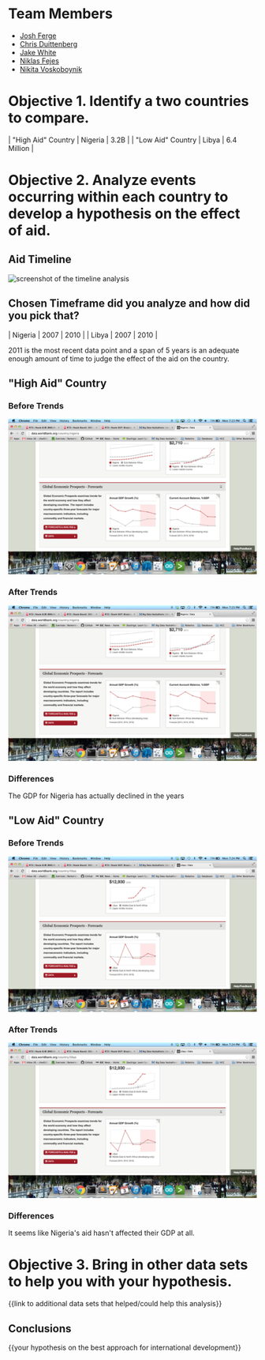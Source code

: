 # Team Members

* [Josh Ferge](github.com/JoshFerge)
* [Chris Duittenberg ](github.com/cwitty1919)
* [Jake White](github.com/JakeWhite8)
* [Niklas Fejes](github.com/nfejes)
* [Nikita Voskoboynik](github.com/nikitavoskoboynik)


# Objective 1. Identify a two countries to compare.

| "High Aid" Country | Nigeria | 3.2B |
| "Low Aid" Country | Libya | 6.4 Million  |


# Objective 2. Analyze events occurring within each country to develop a hypothesis on the effect of aid.

## Aid Timeline

![screenshot of the timeline analysis](image.png?raw=true) 

## Chosen Timeframe did you analyze and how did you pick that?

| Nigeria | 2007 | 2010 |
| Libya | 2007 | 2010 |

2011 is the most recent data point and a span of 5 years is an adequate enough amount of time to judge the effect of the aid on the country.


## "High Aid" Country

### Before Trends

![supporting screenshots](Nigeria_GDP_Growth.png?raw=true) 

### After Trends

![supporting screenshots](Nigeria_GDP_Growth.png?raw=true) 

### Differences

The GDP for Nigeria has actually declined in the years

## "Low Aid" Country

### Before Trends

![supporting screenshots](Libya_GDP_Growth.png?raw=true) 

### After Trends

![supporting screenshots](Libya_GDP_Growth.png?raw=true) 

### Differences

It seems like Nigeria's aid hasn't affected their GDP at all.


# Objective 3. Bring in other data sets to help you with your hypothesis.

{{link to additional data sets that helped/could help this analysis}}


## Conclusions

{{your hypothesis on the best approach for international development}}
